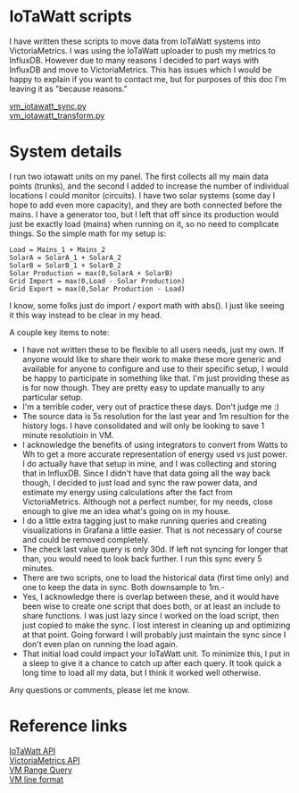 # IoTaWatt scripts

I have written these scripts to move data from IoTaWatt systems into VictoriaMetrics. I was using the IoTaWatt uploader to push my metrics to InfluxDB. However due to many reasons I decided to part ways with InfluxDB and move to VictoriaMetrics. This has issues which I would be happy to explain if you want to contact me, but for purposes of this doc I'm leaving it as "because reasons." 

[vm_iotawatt_sync.py](development/iotawatt/vm_iotawatt_sync.py)\
[vm_iotawatt_transform.py](development/iotawatt/vm_iotawatt_transform.py)

# System details

I run two iotawatt units on my panel. The first collects all my main data points (trunks), and the second I added to increase the number of individual locations I could monitor (circuits). I have two solar systems (some day I hope to add even more capacity), and they are both connected before the mains. I have a generator too, but I left that off since its production would just be exactly load (mains) when running on it, so no need to complicate things. So the simple math for my setup is:

```
Load = Mains_1 + Mains_2
SolarA = SolarA_1 + SolarA_2
SolarB = SolarB_1 + SolarB_2
Solar Production = max(0,SolarA + SolarB)
Grid Import = max(0,Load - Solar Production)
Grid Export = max(0,Solar Production - Load)
```

I know, some folks just do import / export math with abs(). I just like seeing it this way instead to be clear in my head.

A couple key items to note:

- I have not written these to be flexible to all users needs, just my own. If anyone would like to share their work to make these more generic and available for anyone to configure and use to their specific setup, I would be happy to participate in something like that. I'm just providing these as is for now though. They are pretty easy to update manually to any particular setup.
- I'm a terrible coder, very out of practice these days. Don't judge me :)
- The source data is 5s resolution for the last year and 1m resultion for the history logs. I have consolidated and will only be looking to save 1 minute resolutioin in VM.
- I acknowledge the benefits of using integrators to convert from Watts to Wh to get a more accurate representation of energy used vs just power. I do actually have that setup in mine, and I was collecting and storing that in InfluxDB. Since I didn't have that data going all the way back though, I decided to just load and sync the raw power data, and estimate my energy using calculations after the fact from VictoriaMetrics. Although not a perfect number, for my needs, close enough to give me an idea what's going on in my house.
- I do a little extra tagging just to make running queries and creating visualizations in Grafana a little easier. That is not necessary of course and could be removed completely.
- The check last value query is only 30d. If left not syncing for longer that than, you would need to look back further. I run this sync every 5 minutes.
- There are two scripts, one to load the historical data (first time only) and one to keep the data in sync. Both downsample to 1m.- 
- Yes, I acknowledge there is overlap between these, and it would have been wise to create one script that does both, or at least an include to share functions. I was just lazy since I worked on the load script, then just copied to make the sync. I lost interest in cleaning up and optimizing at that point. Going forward I will probably just maintain the sync since I don't even plan on running the load again.
- That initial load could impact your IoTaWatt unit. To minimize this, I put in a sleep to give it a chance to catch up after each query. It took quick a long time to load all my data, but I think it worked well otherwise.

Any questions or comments, please let me know.

# Reference links
[IoTaWatt API](https://docs.iotawatt.com/en/master/query.html)\
[VictoriaMetrics API](https://docs.victoriametrics.com/url-examples/)\
[VM Range Query](https://docs.victoriametrics.com/keyconcepts/#range-query)\
[VM line format](https://docs.victoriametrics.com/#json-line-format)
